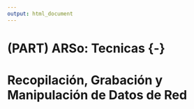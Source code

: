 ```yaml
---
output: html_document
---
```


# (PART) ARSo: Tecnicas {-}

# Recopilación, Grabación y Manipulación de Datos de Red
